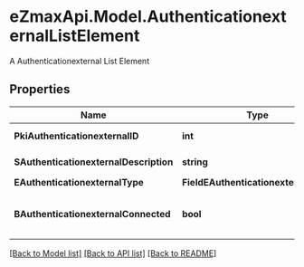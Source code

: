 # eZmaxApi.Model.AuthenticationexternalListElement
A Authenticationexternal List Element

## Properties

Name | Type | Description | Notes
------------ | ------------- | ------------- | -------------
**PkiAuthenticationexternalID** | **int** | The unique ID of the Authenticationexternal | 
**SAuthenticationexternalDescription** | **string** | The description of the Authenticationexternal | 
**EAuthenticationexternalType** | **FieldEAuthenticationexternalType** |  | 
**BAuthenticationexternalConnected** | **bool** | Whether the Authenticationexternal has been connected or not | 

[[Back to Model list]](../README.md#documentation-for-models) [[Back to API list]](../README.md#documentation-for-api-endpoints) [[Back to README]](../README.md)


